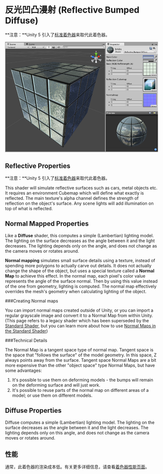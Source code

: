 反光凹凸漫射 (Reflective Bumped Diffuse)
=========================

**注意：**Unity 5 引入了[标准着色器](shader-StandardShader.html)来取代此着色器。

![](../uploads/Shaders/Shader-ReflBump.png) 

Reflective Properties
---------------------

**注意：**Unity 5 引入了[标准着色器](shader-StandardShader.html)来取代此着色器。

This shader will simulate reflective surfaces such as cars, metal objects etc. It requires an environment Cubemap which will define what exactly is reflected. The main texture's alpha channel defines the strength of reflection on the object's surface. Any scene lights will add illumination on top of what is reflected.
 

Normal Mapped Properties
------------------------


Like a __Diffuse__ shader, this computes a simple (Lambertian) lighting model. The lighting on the surface decreases as the angle between it and the light decreases. The lighting depends only on the angle, and does not change as the camera moves or rotates around.

__Normal mapping__ simulates small surface details using a texture, instead of spending more polygons to actually carve out details. It does not actually change the shape of the object, but uses a special texture called a __Normal Map__ to achieve this effect. In the normal map, each pixel's color value represents the angle of the surface normal. Then by using this value instead of the one from geometry, lighting is computed. The normal map effectively overrides the mesh's geometry when calculating lighting of the object.

###Creating Normal maps

You can import normal maps created outside of Unity, or you can import a regular grayscale image and convert it to a Normal Map from within Unity. (This page refers to a legacy shader which has been superseded by the [Standard Shader](shader-StandardShader.html), but you can learn more about how to use [Normal Maps in the Standard Shader](StandardShaderMaterialParameterNormalMap.html))

###Technical Details

The Normal Map is a tangent space type of normal map. Tangent space is the space that "follows the surface" of the model geometry. In this space, Z always points away from the surface. Tangent space Normal Maps are a bit more expensive than the other "object space" type Normal Maps, but have some advantages:


1. It's possible to use them on deforming models - the bumps will remain on the deforming surface and will just work.
1. It's possible to reuse parts of the normal map on different areas of a model; or use them on different models.
 

Diffuse Properties
------------------


Diffuse computes a simple (Lambertian) lighting model. The lighting on the surface decreases as the angle between it and the light decreases. The lighting depends only on this angle, and does not change as the camera moves or rotates around.
 

性能
-----------


通常，此着色器的渲染成本低。有关更多详细信息，请查看[着色器性能页面](shader-Performance.html)。
